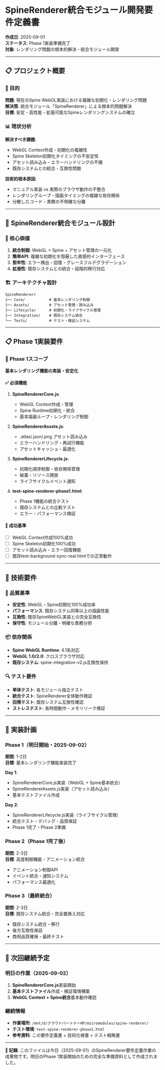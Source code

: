 # SpineRenderer統合モジュール開発要件定義書

**作成日**: 2025-09-01  
**ステータス**: Phase 1実装準備完了  
**対象**: レンダリング問題の根本的解決・統合モジュール開発

---

## 📋 プロジェクト概要

### 🎯 目的
**問題**: 現在のSpine WebGL実装における複雑な初期化・レンダリング問題  
**解決策**: 統合モジュール「SpineRenderer」による根本的問題解決  
**目標**: 安定・高性能・拡張可能なSpineレンダリングシステムの確立

### 📊 現状分析
**解決すべき課題**:
- WebGL Context作成・初期化の複雑性
- Spine Skeleton初期化タイミングの不安定性
- アセット読み込み・エラーハンドリングの不備
- 既存システムとの統合・互換性問題

**技術的根本原因**:
- マニュアル実装 vs 実際のブラウザ動作の不整合
- レンダリングループ・描画タイミングの複雑な依存関係
- 分散したコード・責務の不明確な分離

---

## 🚀 SpineRenderer統合モジュール設計

### 🎯 核心価値
1. **統合制御**: WebGL + Spine + アセット管理の一元化
2. **簡単API**: 複雑な初期化を隠蔽した直感的インターフェース  
3. **堅牢性**: エラー検出・回復・グレースフルデグラデーション
4. **拡張性**: 既存システムとの統合・段階的移行対応

### 🏗️ アーキテクチャ設計
```
SpineRenderer/
├── Core/           # 基本レンダリング制御
├── Assets/         # アセット管理・読み込み
├── Lifecycle/      # 初期化・ライフサイクル管理
├── Integration/    # 既存システム統合
└── Tests/          # テスト・検証システム
```

---

## 📋 Phase 1実装要件

### 🎯 Phase 1スコープ
**基本レンダリング機能の実装・安定化**

#### ✅ 必須機能
1. **SpineRendererCore.js**:
   - WebGL Context作成・管理
   - Spine Runtime初期化・統合
   - 基本描画ループ・レンダリング制御

2. **SpineRendererAssets.js**:
   - .atlas/.json/.png アセット読み込み
   - エラーハンドリング・再試行機能
   - アセットキャッシュ・最適化

3. **SpineRendererLifecycle.js**:
   - 初期化順序制御・依存関係管理
   - 破棄・リソース開放
   - ライフサイクルイベント通知

4. **test-spine-renderer-phase1.html**:
   - Phase 1機能の統合テスト
   - 既存システムとの比較テスト
   - エラー・パフォーマンス検証

#### 🎯 成功基準
- [ ] WebGL Context作成100%成功
- [ ] Spine Skeleton初期化100%成功  
- [ ] アセット読み込み・エラー回復機能
- [ ] 既存test-background-sync-real.htmlでの正常動作

---

## 🔧 技術要件

### 🎯 品質基準
- **安定性**: WebGL・Spine初期化100%成功率
- **パフォーマンス**: 既存システム同等以上の描画性能
- **互換性**: 既存SpineWebGL実装との完全互換性
- **保守性**: モジュール分離・明確な責務分担

### 📦 依存関係
- **Spine WebGL Runtime**: 4.1系対応
- **WebGL 1.0/2.0**: クロスブラウザ対応
- **既存システム**: spine-integration-v2.js互換性保持

### 🔍 テスト要件
- **単体テスト**: 各モジュール独立テスト
- **統合テスト**: SpineRenderer全体動作検証
- **回帰テスト**: 既存システム互換性確認
- **ストレステスト**: 長時間動作・メモリリーク検証

---

## 📅 実装計画

### Phase 1（明日開始・2025-09-02）
**期間**: 1-2日  
**目標**: 基本レンダリング機能実装完了

**Day 1**:
- SpineRendererCore.js実装（WebGL + Spine基本統合）
- SpineRendererAssets.js実装（アセット読み込み）
- 基本テストファイル作成

**Day 2**:
- SpineRendererLifecycle.js実装（ライフサイクル管理）
- 統合テスト・デバッグ・品質保証
- Phase 1完了・Phase 2準備

### Phase 2（Phase 1完了後）
**期間**: 2-3日  
**目標**: 高度制御機能・アニメーション統合

- アニメーション制御API
- イベント統合・通知システム
- パフォーマンス最適化

### Phase 3（最終統合）
**期間**: 2-3日  
**目標**: 既存システム統合・完全置換え対応

- 既存システム統合・移行
- 後方互換性保証
- 商用品質確保・最終テスト

---

## 🔄 次回継続予定

### 明日の作業（2025-09-02）
1. **SpineRendererCore.js**実装開始
2. **基本テストファイル**作成・検証環境構築
3. **WebGL Context + Spine統合**基本動作確認

### 継続情報
- **作業場所**: `/mnt/d/クラウドパートナーHP/micromodules/spine-renderer/`
- **テスト環境**: `test-spine-renderer-phase1.html`
- **参考資料**: この要件定義書 + 技術仕様書 + テスト戦略書

---

**📝 記録**: このファイルは今日（2025-09-01）のSpineRenderer要件定義作業の成果物です。明日のPhase 1実装開始のための完全な準備資料として作成されました。